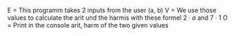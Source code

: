 E = This programm takes 2 inputs from the user (a, b) 
V = We use those values to calculate the arit und the harmis with these formel $2\cdot a$ and $7\cdot 1$
O = Print in the console arit, harm of the two given values
